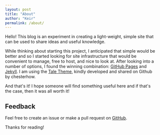 ```yaml
---
layout: post
title: "About"
author: "Keir"
permalink: /about/
---
```


Hello! This blog is an experiment in creating a light-weight, simple site that can be used to share ideas and useful knowledge.

While thinking about starting this project, I anticipated that simple would be better and so I started looking for site infrastructure that would be convenient to manage, free to host, and nice to look at. After looking into a number of options, I found the winning combination: [GitHub Pages](https://pages.github.com/) and [Jekyll](https://jekyllrb.com/). I am using the [Tale Theme](https://github.com/chesterhow/tale), kindly developed and shared on Github by chesterhow.

And that's it! I hope someone will find something useful here and if that's the case, then it was all worth it! 

## Feedback
Feel free to create an issue or make a pull request on [GitHub](https://github.com/krjhnsn/krjhnsn.github.io).

Thanks for reading!
